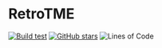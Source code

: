# RetroTME

[![Build test](https://github.com/Pokecreatorfr/RetroTME/actions/workflows/main.yml/badge.svg?branch=main)](https://github.com/Pokecreatorfr/RetroTME/actions/workflows/main.yml) [![GitHub stars](https://img.shields.io/github/stars/Pokecreatorfr/RetroTME.svg?style=social)](https://github.com/Pokecreatorfr/RetroTME/stargazers) ![Lines of Code](https://img.shields.io/tokei/lines/github/Pokecreatorfr/RetroTME)
